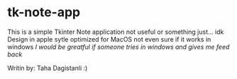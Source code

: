 # tk-note-app
This is a simple Tkinter Note application not useful or something just... idk
Design in apple sytle
optimized for MacOS not even sure if it works in windows 
*I would be greatful if someone tries in windows and gives me feed back*

Writin by: Taha Dagistanli :)
